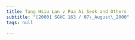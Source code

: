 ```yaml
---
title: Tang Hsiu Lan v Pua Ai Seok and Others
subtitle: "[2000] SGHC 163 / 07\_August\_2000"
tags: null

---
```


